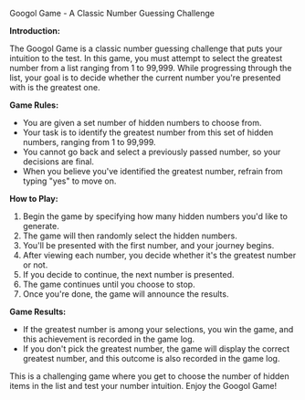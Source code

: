 Googol Game - A Classic Number Guessing Challenge

**Introduction:**

The Googol Game is a classic number guessing challenge that puts your intuition to the test. In this game, you must attempt to select the greatest number from a list ranging from 1 to 99,999. While progressing through the list, your goal is to decide whether the current number you're presented with is the greatest one.

**Game Rules:**

- You are given a set number of hidden numbers to choose from.
- Your task is to identify the greatest number from this set of hidden numbers, ranging from 1 to 99,999.
- You cannot go back and select a previously passed number, so your decisions are final.
- When you believe you've identified the greatest number, refrain from typing "yes" to move on.

**How to Play:**

1. Begin the game by specifying how many hidden numbers you'd like to generate.
2. The game will then randomly select the hidden numbers.
3. You'll be presented with the first number, and your journey begins.
4. After viewing each number, you decide whether it's the greatest number or not.
5. If you decide to continue, the next number is presented.
6. The game continues until you choose to stop.
7. Once you're done, the game will announce the results.

**Game Results:**

- If the greatest number is among your selections, you win the game, and this achievement is recorded in the game log.
- If you don't pick the greatest number, the game will display the correct greatest number, and this outcome is also recorded in the game log.

This is a challenging game where you get to choose the number of hidden items in the list and test your number intuition. Enjoy the Googol Game!
